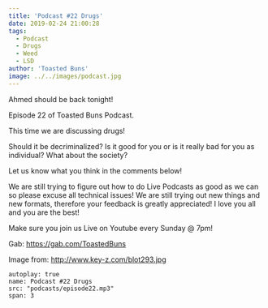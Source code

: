 ```yaml
---
title: 'Podcast #22 Drugs'
date: 2019-02-24 21:00:28
tags:
  - Podcast
  - Drugs
  - Weed
  - LSD
author: 'Toasted Buns'
image: ../../images/podcast.jpg
---
```

Ahmed should be back tonight!

Episode 22 of Toasted Buns Podcast.

This time we are discussing drugs!

Should it be decriminalized? Is it good for you or is it really bad for you as individual? What about the society?

Let us know what you think in the comments below!

We are still trying to figure out how to do Live Podcasts as good as we can so please excuse all technical issues! We are still trying out new things and new formats, therefore your feedback is greatly appreciated! I love you all and you are the best!

Make sure you join us Live on Youtube every Sunday @ 7pm!

Gab: https://gab.com/ToastedBuns

 

<script async src="//pagead2.googlesyndication.com/pagead/js/adsbygoogle.js"></script><ins class="adsbygoogle" style="display:block; text-align:center;"  data-ad-layout="in-article"  data-ad-format="fluid"  data-ad-client="ca-pub-2164900147810573"  data-ad-slot="8817307412"></ins><script>(adsbygoogle = window.adsbygoogle || []).push({});</script>

 

Image from:
http://www.key-z.com/blot293.jpg

```audio
autoplay: true
name: Podcast #22 Drugs
src: "podcasts/episode22.mp3"
span: 3
```
